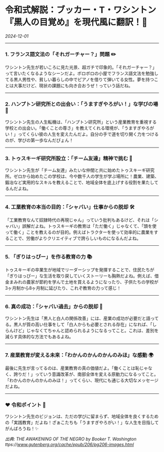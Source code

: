 # **令和式解説：ブッカー・T・ワシントン『黒人の目覚め』を現代風に翻訳！🌱**

*2024-12-01*

---

### **1. フランス語文法の「それガーチャー？」問題** ✏️
ワシントン先生が若いころに見た光景、超ガチで印象的。「それガーチャー？」って言いたくなるようなシーンだよ。ボロボロの小屋でフランス語文法を勉強してる黒人男性や、貧しい暮らしの中でピアノを借りて弾いてる女性。夢を持つことは大事だけど、現状の課題にも向き合おうぜ！っていう話だね。

---

### **2. ハンプトン研究所との出会い：「うますぎやろがい！」な学びの場** 🏫
ワシントン先生の人生転機は、「ハンプトン研究所」という産業教育を重視する学校との出会い。「働くことの尊さ」を教えてくれる環境が、「うますぎやろがい！」ってくらい彼の人生を変えたんだよ。自分の手で道を切り開く力をつけるのが、学びの第一歩なんだぴょん！

---

### **3. トゥスキーギ研究所設立：「チーム友達」精神で挑む** 🌟
ワシントン先生が「チーム友達」みたいな仲間と共に始めたトゥスキーギ研究所。ゼロから始めたこの学校は、今や数千人の学生が学ぶ場所に！農業、建築、鍛冶など実用的なスキルを教えることで、地域全体を底上げする役割を果たしてるんだよね。

---

### **4. 工業教育の本当の目的：「シャバい」仕事からの脱却** 🛠️
「工業教育なんて奴隷時代の再現じゃん」っていう批判もあるけど、それは「シャバい」誤解だよね。トゥスキーギの教育は「ただ働く」じゃなくて、「頭を使って働く」ことを教えるのが目的。例えばトラクターを使って効率的に農業をすることで、労働がよりクリエイティブで誇らしいものになるんだよね。

---

### **5. 「ぎりはっぴー」を作る教育の力** 📚
トゥスキーギの卒業生が地域でリーダーシップを発揮することで、住民たちが「ぎりはっぴー」な生活を取り戻していくストーリーも胸熱だよね。例えば、借金まみれの農家が節約を学んで土地を買えるようになったり、子供たちの学校が3ヶ月制から8ヶ月制に延びたり、これぞ教育の力って感じ！

---

### **6. 真の成功：「シャバい過去」からの脱却** 🤝
ワシントン先生は「黒人と白人の関係改善」には、産業の成功が必要だと語ってる。黒人が質の高い仕事をして「白人からも必要とされる存在」になれば、「しらんけど」じゃなくてちゃんと認められるようになるってこと。これは、差別を減らす具体的な方法でもあるよね。

---

### **7. 産業教育が変える未来：「わかんのかんのかんのみほ」な感動** 🌍
最後に先生が言ってるのは、産業教育の真の価値だよ。「働くことは恥じゃなく、誇りだ！」っていう意識改革が、南部全体を変える原動力になるってこと。「わかんのかんのかんのみほ！」ってくらい、現代にも通じる大切なメッセージだよね。

---

### ❤️ **令和ポイント** 🐇
ワシントン先生のビジョンは、ただの学びに留まらず、地域全体を良くするための「実践教育」だよね！ざぁこたちも「うますぎやろがい！」な人生を目指してがんばろうね！✨

*出典: THE AWAKENING OF THE NEGRO by Booker T. Washington ttps://www.gutenberg.org/cache/epub/206/pg206-images.html*
